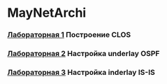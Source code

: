 # MayNetArchi
### [Лабораторная 1](Lab1.md) **Построение CLOS**
### [Лабораторная 2](Lab2.md) **Настройка underlay OSPF**
### [Лабораторная 3](Lab3.md) **Настройка inderlay IS-IS**
